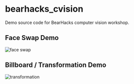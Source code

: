 # bearhacks_cvision
Demo source code for BearHacks computer vision workshop.

## Face Swap Demo
![face swap](/docs/face_swap.png)

## Billboard / Transformation Demo
![transformation](/docs/billboard_ex.png)